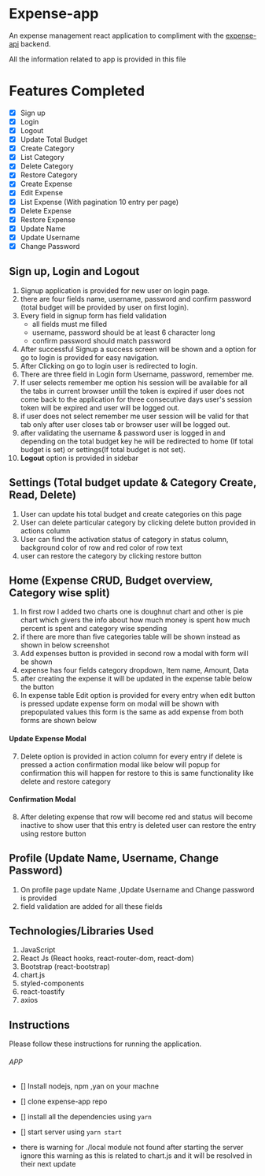 # Expense-app

An expense management react application to compliment with the [expense-api](https://github.com/Abhipise81/Expense-api)  backend.

All the information related to app is provided in this file

# Features Completed
  - [x] Sign up
  - [x] Login
  - [x] Logout
  - [x] Update Total Budget
  - [x] Create Category
  - [x] List Category
  - [x] Delete Category
  - [x] Restore Category
  - [x] Create Expense
  - [x] Edit Expense
  - [x] List Expense (With pagination 10 entry per page)
  - [x] Delete Expense
  - [x] Restore Expense
  - [x] Update Name
  - [x] Update Username
  - [x] Change Password

## Sign up, Login and Logout

1. Signup application is provided for new user on login page.
2. there are four fields name, username, password and confirm password (total budget will be provided by user on first login).
3. Every field in signup form has field validation
    - all fields must me filled
    - username, password should be at least 6 character long
    - confirm password should match password
4. After successful Signup a success screen will be shown and a option for go to login is provided for easy navigation.
5. After Clicking on go to login user is redirected to login.
6. There are three field in Login form Username, password, remember me.
7. If user selects remember me option his session will be available for all the tabs in current browser untill the token is expired if user does not come back to the application for three consecutive days user's session token will be expired and user will be logged out.
8. if user does not select remember me user session will be valid for that tab only after user closes tab or browser user will be logged out.
9. after validating the username & password user is logged in and depending on the total budget key he will be redirected to home (If total budget is set) or settings(If total budget is not set).
10. **Logout** option is provided in sidebar

## Settings (Total budget update & Category Create, Read, Delete)

1. User can update his total budget and create categories on this page
2. User can delete particular category by clicking delete button provided in actions column
3. User can find the activation status of category in status column, background color of row and red color of row text
4. user can restore the category by clicking restore button

## Home (Expense CRUD, Budget overview, Category wise split)

1. In first row I added two charts one is doughnut chart and other is pie chart which givers the info about how much money is spent how much percent is spent and category wise spending
2. if there are more than five categories table will be shown instead as shown in below screenshot
3. Add expenses button is provided in second row a modal with form will be shown
4. expense has four fields category dropdown, Item name, Amount, Data
5. after creating the expense it will be updated in the expense table below the button
6. In expense table Edit option is provided for every entry when edit button is pressed update expense form on modal will be shown with prepopulated values this form is the same as add expense from both forms are shown below

#### Update Expense Modal

7. Delete option is provided in action column for every entry if delete is pressed a action confirmation modal like below will popup for confirmation this will happen  for restore to this is same functionality like delete and restore category

#### Confirmation Modal

8. After deleting expense that row will become red and status will become inactive to show user that this entry is deleted
user can restore the entry using restore button

## Profile (Update Name, Username, Change Password)

1. On profile page update Name ,Update Username and Change password is provided
2. field validation are added for all these fields

Technologies/Libraries Used
--------------

1. JavaScript
2. React Js (React hooks, react-router-dom, react-dom)
3. Bootstrap (react-bootstrap)
4. chart.js
5. styled-components
6. react-toastify
7. axios

Instructions
--------------
Please follow these instructions for running the application.

###### APP
- [] Install nodejs, npm ,yan on your machne
- [] clone expense-app repo
- [] install all the dependencies using ```yarn```
- [] start server using ```yarn start```


- there is warning for ./local module not found after starting the server ignore this warning as this is related to chart.js and it will be resolved in their next update
